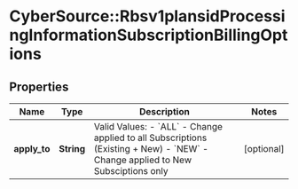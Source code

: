 # CyberSource::Rbsv1plansidProcessingInformationSubscriptionBillingOptions

## Properties
Name | Type | Description | Notes
------------ | ------------- | ------------- | -------------
**apply_to** | **String** | Valid Values: - &#x60;ALL&#x60; - Change applied to all Subscriptions (Existing + New) - &#x60;NEW&#x60; - Change applied to New Subsciptions only  | [optional] 


